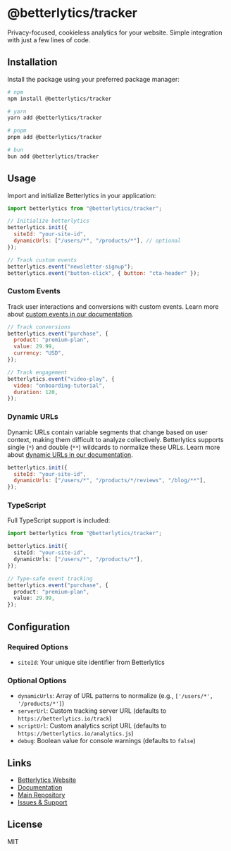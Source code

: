 # @betterlytics/tracker

Privacy-focused, cookieless analytics for your website. Simple integration with just a few lines of code.

## Installation

Install the package using your preferred package manager:

```bash
# npm
npm install @betterlytics/tracker

# yarn
yarn add @betterlytics/tracker

# pnpm
pnpm add @betterlytics/tracker

# bun
bun add @betterlytics/tracker
```

## Usage

Import and initialize Betterlytics in your application:

```javascript
import betterlytics from "@betterlytics/tracker";

// Initialize betterlytics
betterlytics.init({
  siteId: "your-site-id",
  dynamicUrls: ["/users/*", "/products/*"], // optional
});

// Track custom events
betterlytics.event("newsletter-signup");
betterlytics.event("button-click", { button: "cta-header" });
```

### Custom Events

Track user interactions and conversions with custom events. Learn more about [custom events in our documentation](https://betterlytics.io/docs/integration/custom-events).

```javascript
// Track conversions
betterlytics.event("purchase", {
  product: "premium-plan",
  value: 29.99,
  currency: "USD",
});

// Track engagement
betterlytics.event("video-play", {
  video: "onboarding-tutorial",
  duration: 120,
});
```

### Dynamic URLs

Dynamic URLs contain variable segments that change based on user context, making them difficult to analyze collectively. Betterlytics supports single (`*`) and double (`**`) wildcards to normalize these URLs. Learn more about [dynamic URLs in our documentation](https://betterlytics.io/docs/integration/dynamic-urls).

```javascript
betterlytics.init({
  siteId: "your-site-id",
  dynamicUrls: ["/users/*", "/products/*/reviews", "/blog/**"],
});
```

### TypeScript

Full TypeScript support is included:

```typescript
import betterlytics from "@betterlytics/tracker";

betterlytics.init({
  siteId: "your-site-id",
  dynamicUrls: ["/users/*", "/products/*"],
});

// Type-safe event tracking
betterlytics.event("purchase", {
  product: "premium-plan",
  value: 29.99,
});
```

## Configuration

### Required Options

- `siteId`: Your unique site identifier from Betterlytics

### Optional Options

- `dynamicUrls`: Array of URL patterns to normalize (e.g., `['/users/*', '/products/*']`)
- `serverUrl`: Custom tracking server URL (defaults to `https://betterlytics.io/track`)
- `scriptUrl`: Custom analytics script URL (defaults to `https://betterlytics.io/analytics.js`)
- `debug`: Boolean value for console warnings (defaults to `false`)

## Links

- [Betterlytics Website](https://betterlytics.io)
- [Documentation](https://betterlytics.io/docs)
- [Main Repository](https://github.com/betterlytics/betterlytics)
- [Issues & Support](https://github.com/betterlytics/tracker/issues)

## License

MIT
